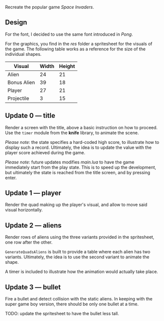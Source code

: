 Recreate the popular game _Space Invaders_.

## Design

For the font, I decided to use the same font introduced in _Pong_.

For the graphics, you find in the _res_ folder a spritesheet for the visuals of the game. The following table works as a reference for the size of the individual shapes.

| Visual      | Width | Height |
| ----------- | ----- | ------ |
| Alien       | 24    | 21     |
| Bonus Alien | 39    | 18     |
| Player      | 27    | 21     |
| Projectile  | 3     | 15     |

## Update 0 — title

Render a screen with the title, above a basic instruction on how to proceed. Use the `timer` module from the **knife** library, to animate the scene.

_Please note_: the state specifies a hard-coded high score, to illustrate how to display such a record. Ultimately, the idea is to update the value with the player score achieved during the game.

_Please note_: future updates modifies _main.lua_ to have the game immediately start from the play state. This is to speed up the development, but ultimately the state is reached from the title screen, and by pressing enter.

## Update 1 — player

Render the quad making up the player's visual, and allow to move said visual horizontally.

## Update 2 — aliens

Render rows of aliens using the three variants provided in the spritesheet, one row after the other.

`GenerateQuadsAliens` is built to provide a table where each alien has two variants. Ultimately, the idea is to use the second variant to animate the shape.

A timer is included to illustrate how the animation would actually take place.

## Update 3 — bullet

Fire a bullet and detect collision with the static aliens. In keeping with the super game boy version, there should be only one bullet at a time.

TODO: update the spritesheet to have the bullet less tall.
